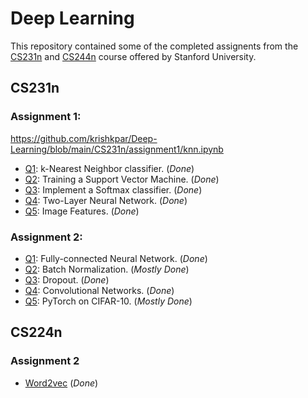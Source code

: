 # Deep Learning
 
This repository contained some of the completed assignents from the [CS231n](http://cs231n.stanford.edu/) and [CS244n](http://web.stanford.edu/class/cs224n/) course offered by Stanford University.

## CS231n
### Assignment 1:
https://github.com/krishkpar/Deep-Learning/blob/main/CS231n/assignment1/knn.ipynb
- [Q1](https://github.com/krishkpar/Deep-Learning/blob/main/CS231n/assignment1/knn.ipynb): k-Nearest Neighbor classifier. (_Done_)
- [Q2](https://github.com/krishkpar/Deep-Learning/blob/main/CS231n/assignment1/svm.ipynb): Training a Support Vector Machine. (_Done_)
- [Q3](https://github.com/krishkpar/Deep-Learning/blob/main/CS231n/assignment1/softmax.ipynb): Implement a Softmax classifier. (_Done_)
- [Q4](https://github.com/krishkpar/Deep-Learning/blob/main/CS231n/assignment1/two_layer_net.ipynb): Two-Layer Neural Network. (_Done_)
- [Q5](https://github.com/krishkpar/Deep-Learning/blob/main/CS231n/assignment1/features.ipynb): Image Features. (_Done_)

### Assignment 2:
- [Q1](https://github.com/krishkpar/Deep-Learning/blob/main/CS231n/assignment2/FullyConnectedNets.ipynb): Fully-connected Neural Network. (_Done_)
- [Q2](https://github.com/krishkpar/Deep-Learning/blob/main/CS231n/assignment2/BatchNormalization.ipynb): Batch Normalization. (_Mostly Done_)
- [Q3](https://github.com/krishkpar/Deep-Learning/blob/main/CS231n/assignment2/Dropout.ipynb): Dropout. (_Done_)
- [Q4](https://github.com/krishkpar/Deep-Learning/blob/main/CS231n/assignment2/ConvolutionalNetworks.ipynb): Convolutional Networks. (_Done_)
- [Q5](https://github.com/krishkpar/Deep-Learning/blob/main/CS231n/assignment2/PyTorch.ipynb): PyTorch on CIFAR-10. (_Mostly Done_)

## CS224n
### Assignment 2
- [Word2vec](https://github.com/krishkpar/Deep-Learning/blob/main/CS224n/a2/word2vec.py) (_Done_)